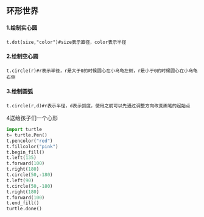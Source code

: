 ## 环形世界
#### 1.绘制实心圆
```
t.dot(size,"color")#size表示直径，color表示半径
```
#### 2.绘制空心圆
```
t.circle(r)#r表示半径，r是大于0的时候圆心在小乌龟左侧，r是小于0的时候圆心在小乌龟右侧
```
#### 3.绘制圆弧
```
t.circle(r,d)#r表示半径，d表示弧度，使用之前可以先通过调整方向改变画笔的起始点
```

4送给孩子们一个心形
```python
import turtle
t= turtle.Pen()
t.pencolor("red")
t.fillcolor("pink")
t.begin_fill()
t.left(135)
t.forward(100)
t.right(180)
t.circle(50,-180)
t.left(90)
t.circle(50,-180)
t.right(180)
t.forward(100)
t.end_fill()
turtle.done()
```
